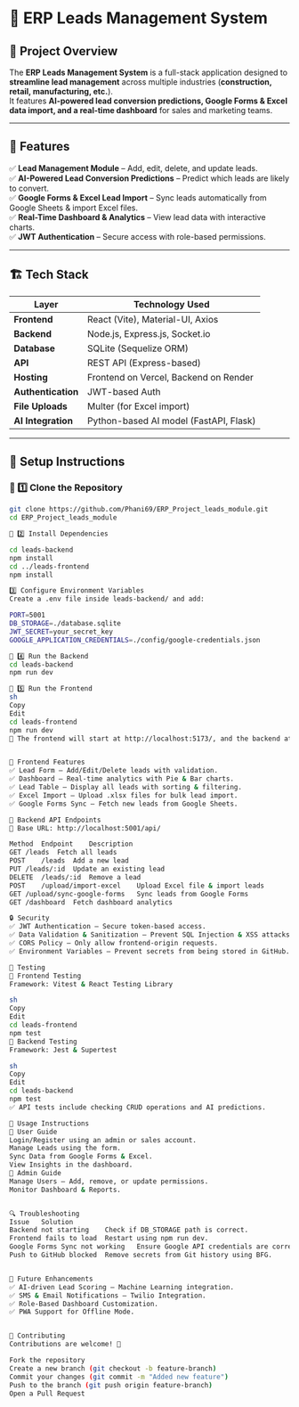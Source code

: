 # 🚀 ERP Leads Management System  

## 📌 Project Overview  
The **ERP Leads Management System** is a full-stack application designed to **streamline lead management** across multiple industries (**construction, retail, manufacturing, etc.**).  
It features **AI-powered lead conversion predictions, Google Forms & Excel data import, and a real-time dashboard** for sales and marketing teams.

---

## 🎯 Features  
✅ **Lead Management Module** – Add, edit, delete, and update leads.  
✅ **AI-Powered Lead Conversion Predictions** – Predict which leads are likely to convert.  
✅ **Google Forms & Excel Lead Import** – Sync leads automatically from Google Sheets & import Excel files.  
✅ **Real-Time Dashboard & Analytics** – View lead data with interactive charts.  
✅ **JWT Authentication** – Secure access with role-based permissions.  

---

## 🏗️ Tech Stack  
| Layer         | Technology Used |
|--------------|----------------|
| **Frontend** | React (Vite), Material-UI, Axios |
| **Backend**  | Node.js, Express.js, Socket.io |
| **Database** | SQLite (Sequelize ORM) |
| **API** | REST API (Express-based) |
| **Hosting** | Frontend on Vercel, Backend on Render |
| **Authentication** | JWT-based Auth |
| **File Uploads** | Multer (for Excel import) |
| **AI Integration** | Python-based AI model (FastAPI, Flask) |

---

## 🔧 Setup Instructions  

### 📌 1️⃣ Clone the Repository  
```sh
git clone https://github.com/Phani69/ERP_Project_leads_module.git
cd ERP_Project_leads_module

📌 2️⃣ Install Dependencies

cd leads-backend
npm install
cd ../leads-frontend
npm install

3️⃣ Configure Environment Variables
Create a .env file inside leads-backend/ and add:

PORT=5001
DB_STORAGE=./database.sqlite
JWT_SECRET=your_secret_key
GOOGLE_APPLICATION_CREDENTIALS=./config/google-credentials.json

📌 4️⃣ Run the Backend
cd leads-backend
npm run dev

📌 5️⃣ Run the Frontend
sh
Copy
Edit
cd leads-frontend
npm run dev
📌 The frontend will start at http://localhost:5173/, and the backend at http://localhost:5001/


📌 Frontend Features
✅ Lead Form – Add/Edit/Delete leads with validation.
✅ Dashboard – Real-time analytics with Pie & Bar charts.
✅ Lead Table – Display all leads with sorting & filtering.
✅ Excel Import – Upload .xlsx files for bulk lead import.
✅ Google Forms Sync – Fetch new leads from Google Sheets.

📌 Backend API Endpoints
📌 Base URL: http://localhost:5001/api/

Method	Endpoint	Description
GET	/leads	Fetch all leads
POST	/leads	Add a new lead
PUT	/leads/:id	Update an existing lead
DELETE	/leads/:id	Remove a lead
POST	/upload/import-excel	Upload Excel file & import leads
GET	/upload/sync-google-forms	Sync leads from Google Forms
GET	/dashboard	Fetch dashboard analytics

🔒 Security
✅ JWT Authentication – Secure token-based access.
✅ Data Validation & Sanitization – Prevent SQL Injection & XSS attacks.
✅ CORS Policy – Only allow frontend-origin requests.
✅ Environment Variables – Prevent secrets from being stored in GitHub.

🧪 Testing
📌 Frontend Testing
Framework: Vitest & React Testing Library

sh
Copy
Edit
cd leads-frontend
npm test
📌 Backend Testing
Framework: Jest & Supertest

sh
Copy
Edit
cd leads-backend
npm test
✅ API tests include checking CRUD operations and AI predictions.

📖 Usage Instructions
📌 User Guide
Login/Register using an admin or sales account.
Manage Leads using the form.
Sync Data from Google Forms & Excel.
View Insights in the dashboard.
📌 Admin Guide
Manage Users – Add, remove, or update permissions.
Monitor Dashboard & Reports.


🔍 Troubleshooting
Issue	Solution
Backend not starting	Check if DB_STORAGE path is correct.
Frontend fails to load	Restart using npm run dev.
Google Forms Sync not working	Ensure Google API credentials are correctly configured.
Push to GitHub blocked	Remove secrets from Git history using BFG.


🔮 Future Enhancements
✅ AI-driven Lead Scoring – Machine Learning integration.
✅ SMS & Email Notifications – Twilio Integration.
✅ Role-Based Dashboard Customization.
✅ PWA Support for Offline Mode.


🤝 Contributing
Contributions are welcome! 🚀

Fork the repository
Create a new branch (git checkout -b feature-branch)
Commit your changes (git commit -m "Added new feature")
Push to the branch (git push origin feature-branch)
Open a Pull Request
